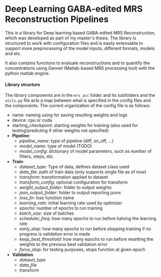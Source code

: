 # Deep Learning GABA-edited MRS Reconstruction Pipelines

This is a library for Deep learning based GABA-edited MRS Reconstruction, which was developed as part of my master's thesis. The library is structured to work with configuration files and is easily extensable to support more preprocessing of the model inputs, different formats, models and etc.

It also contains functions to evaluate reconstructions and to quantify the concentrations using Gannet (Matlab-based MRS processing tool) with the python matlab engine.

#### Library structure

The library components are in the `mrs_acc` folder and its subfolders and the `utils.py` file acts a map between what is specified in the config files and the components. The current organization of the config file is as follows:

 * name: naming using for saving resulting weights and logs
 * device: cpu or cuda
 * starting_checkpoint: starting weights for training (also used for testing/predicting if other weights not specified)
 * **Pipeline**:
    * *pipeline_name*: type of pipeline (diff, on_off, ...)
    * *model_name*: type of model (TODO)
    * *model_config*: dictionary of model parameters, such as number of filters, steps, etc.
 * **Train**:
    * *dataset_type*: Type of data, defines dataset class used
    * *data_file*: path of train data (only supports single file as of now)
    * *transform*: transformation applied to dataset
    * *transform_config*: optional configuration for transform
    * *weight_output_folder*: folder to output weights
    * *json_output_folder*: folder to output reporting jsons
    * *loss_fn*: loss function name
    * *learning_rate*: initial learning rate used by optimizer
    * *epochs*: number of epochs to run training
    * *batch_size*: size of batches
    * *scheduler_freq*: how many epochs to run before halving the learning rate
    * *early_stop*: how many epochs to run before stopping training if no progress is validation error is made
    * *keep_best_threshold*: how many epochs to run before resetting the weights to the previous best validation error
    * *force_stop*: for testing purposes, stops function at given epoch
 * **Validation**
    * *dataset_type*
    * *data_file*
    * transform
    


